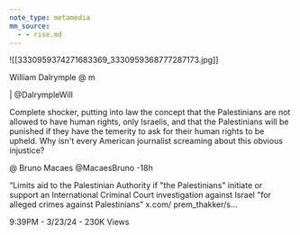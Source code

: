```yaml
---
note_type: metamedia
mm_source:
  - - rise.md
---
```


![[3330959374271683369_3330959368777287173.jpg]]

William Dalrymple @ m

| @DalrympleWill

Complete shocker, putting into law the concept
that the Palestinians are not allowed to have
human rights, only Israelis, and that the
Palestinians will be punished if they have the
temerity to ask for their human rights to be
upheld. Why isn't every American journalist
screaming about this obvious injustice?

@ Bruno Macaes @MacaesBruno -18h

“Limits aid to the Palestinian Authority if "the
Palestinians" initiate or support an International
Criminal Court investigation against Israel "for
alleged crimes against Palestinians" x.com/
prem_thakker/s...

9:39PM - 3/23/24 - 230K Views

